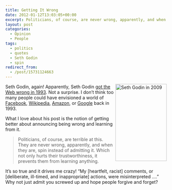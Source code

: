 ```yaml
---
title: Getting It Wrong
date: 2012-01-12T13:03:05+00:00
excerpt: Politicians, of course, are never wrong, apparently, and when they are, spin instead of admitting it.
layout: post
categories:
  - Opinion
  - People
tags:
  - politics
  - quotes
  - Seth Godin
  - spin
redirect_from:
  - /post/15731124663
---
```

<img src="http://upload.wikimedia.org/wikipedia/commons/thumb/8/87/Seth_Godin_in_2009.jpg/160px-Seth_Godin_in_2009.jpg" alt="Seth Godin in 2009" width="160" height="240" align="right" />Seth Godin, again! Apparently, Seth Godin [got the Web wrong in 1993](http://sethgodin.typepad.com/seths_blog/2012/01/i-was-wrong.html "I Was Wrong"). Not a surprise. I don’t think too many people could have envisioned a world of [Facebook](http://facebook.com "Facebook"), [Wikipedia](http://en.wikipedia.com "Wikipedia"), [Amazon](http://www.amazon.ca/?&tag=thetecwriblo-20&camp=212529&creative=392021&linkCode=wsw "Amazon"), or [Google](http://google.ca "Google") back in 1993.

What I love about his post is the notion of getting better about announcing being wrong and learning from it.

> Politicians, of course, are terrible at this. They are never wrong, apparently, and when they are, spin instead of admitting it. Which not only hurts their trustworthiness, it prevents them from learning anything.

It’s so true and it drives me crazy! “My [heartfelt, racist] comments, or [deliberate, ill-timed, and inappropriate] actions, were misinterpreted ….” Why not just admit you screwed up and hope people forgive and forget?